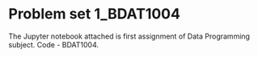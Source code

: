 # Problem set 1_BDAT1004

The Jupyter notebook attached is first assignment of Data Programming subject. Code - BDAT1004. 
